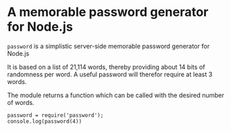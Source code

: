 A memorable password generator for Node.js
==========================================

`password` is a simplistic server-side memorable
password generator for Node.js

It is based on a list of 21,114 words, thereby providing about
14 bits of randomness per word. A useful password will therefor
require at least 3 words.

The module returns a function which can be called with the desired
number of words.

    password = require('password');
    console.log(password(4))
